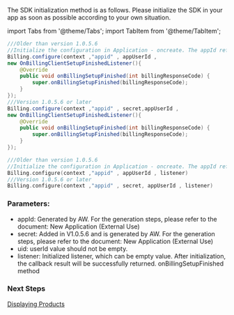 
 The SDK initialization method is as follows. Please initialize the SDK in your app as soon as possible according to your own situation.


import Tabs from '@theme/Tabs';
import TabItem from '@theme/TabItem';

<Tabs>
  <TabItem value="Java" label="Java" default>

```Java
///Older than version 1.0.5.6
//Initialize the configuration in Application - oncreate. The appId refers to the ID you received when registering. 
Billing.configure(context ,"appid" , appUserId , 
new OnBillingClientSetupFinishedListener(){
    @Override
    public void onBillingSetupFinished(int billingResponseCode) {
        super.onBillingSetupFinished(billingResponseCode);
    }
});
///Version 1.0.5.6 or later
Billing.configure(context ,"appid" , secret,appUserId , 
new OnBillingClientSetupFinishedListener(){
    @Override
    public void onBillingSetupFinished(int billingResponseCode) {
        super.onBillingSetupFinished(billingResponseCode);
    }
});
```
  </TabItem>
  <TabItem value="Kotlin" label="Kotlin">

```Kotlin
///Older than version 1.0.5.6
//Initialize the configuration in Application - oncreate. The appId refers to the ID you received when registering. 
Billing.configure(context ,"appid" , appUserId , listener)
///Version 1.0.5.6 or later
Billing.configure(context ,"appid" , secret, appUserId , listener)
```
  </TabItem>

</Tabs>


### Parameters:
- appId: Generated by AW. For the generation steps, please refer to the document: New Application (External Use)
- secret: Added in V1.0.5.6 and is generated by AW. For the generation steps, please refer to the document: New Application (External Use)
- uid: userId value should not be empty.
- listener: Initialized listener, which can be empty value. After initialization, the callback result will be successfully returned.
 onBillingSetupFinished method

### Next Steps

[Displaying Products](/DisplayingProducts/Android.md)